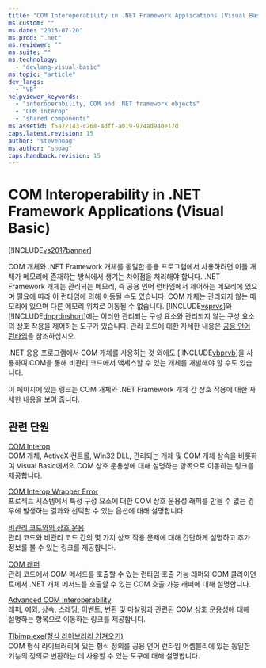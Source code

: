```yaml
---
title: "COM Interoperability in .NET Framework Applications (Visual Basic) | Microsoft Docs"
ms.custom: ""
ms.date: "2015-07-20"
ms.prod: ".net"
ms.reviewer: ""
ms.suite: ""
ms.technology: 
  - "devlang-visual-basic"
ms.topic: "article"
dev_langs: 
  - "VB"
helpviewer_keywords: 
  - "interoperability, COM and .NET framework objects"
  - "COM interop"
  - "shared components"
ms.assetid: f5a72143-c268-4dff-a019-974ad940e17d
caps.latest.revision: 15
author: "stevehoag"
ms.author: "shoag"
caps.handback.revision: 15
---
```

# COM Interoperability in .NET Framework Applications (Visual Basic)
[!INCLUDE[vs2017banner](../../../visual-basic/developing-apps/includes/vs2017banner.md)]

COM 개체와 .NET Framework 개체를 동일한 응용 프로그램에서 사용하려면 이들 개체가 메모리에 존재하는 방식에서 생기는 차이점을 처리해야 합니다.  .NET Framework 개체는 관리되는 메모리, 즉 공용 언어 런타임에서 제어하는 메모리에 있으며 필요에 따라 이 런타임에 의해 이동될 수도 있습니다.  COM 개체는 관리되지 않는 메모리에 있으며 다른 메모리 위치로 이동될 수 없습니다.  [!INCLUDE[vsprvs](../../../csharp/includes/vsprvs-md.md)]와 [!INCLUDE[dnprdnshort](../../../csharp/getting-started/includes/dnprdnshort-md.md)]에는 이러한 관리되는 구성 요소와 관리되지 않는 구성 요소의 상호 작용을 제어하는 도구가 있습니다.  관리 코드에 대한 자세한 내용은 [공용 언어 런타임](../Topic/Common%20Language%20Runtime%20\(CLR\).md)을 참조하십시오.  
  
 .NET 응용 프로그램에서 COM 개체를 사용하는 것 외에도 [!INCLUDE[vbprvb](../../../csharp/programming-guide/concepts/linq/includes/vbprvb-md.md)]을 사용하여 COM을 통해 비관리 코드에서 액세스할 수 있는 개체를 개발해야 할 수도 있습니다.  
  
 이 페이지에 있는 링크는 COM 개체와 .NET Framework 개체 간 상호 작용에 대한 자세한 내용을 보여 줍니다.  
  
## 관련 단원  
 [COM Interop](../../../visual-basic/programming-guide/com-interop/index.md)  
 COM 개체, ActiveX 컨트롤, Win32 DLL, 관리되는 개체 및 COM 개체 상속을 비롯하여 Visual Basic에서의 COM 상호 운용성에 대해 설명하는 항목으로 이동하는 링크를 제공합니다.  
  
 [COM Interop Wrapper Error](/visual-cpp/misc/com-interop-wrapper-error)  
 프로젝트 시스템에서 특정 구성 요소에 대한 COM 상호 운용성 래퍼를 만들 수 없는 경우에 발생하는 결과와 선택할 수 있는 옵션에 대해 설명합니다.  
  
 [비관리 코드와의 상호 운용](../Topic/Interoperating%20with%20Unmanaged%20Code.md)  
 관리 코드와 비관리 코드 간의 몇 가지 상호 작용 문제에 대해 간단하게 설명하고 추가 정보를 볼 수 있는 링크를 제공합니다.  
  
 [COM 래퍼](../Topic/COM%20Wrappers.md)  
 관리 코드에서 COM 메서드를 호출할 수 있는 런타임 호출 가능 래퍼와 COM 클라이언트에서 .NET 개체 메서드를 호출할 수 있는 COM 호출 가능 래퍼에 대해 설명합니다.  
  
 [Advanced COM Interoperability](http://msdn.microsoft.com/ko-kr/3ada36e5-2390-4d70-b490-6ad8de92f2fb)  
 래퍼, 예외, 상속, 스레딩, 이벤트, 변환 및 마샬링과 관련된 COM 상호 운용성에 대해 설명하는 항목으로 이동하는 링크를 제공합니다.  
  
 [Tlbimp.exe\(형식 라이브러리 가져오기\)](../Topic/Tlbimp.exe%20\(Type%20Library%20Importer\).md)  
 COM 형식 라이브러리에 있는 형식 정의를 공용 언어 런타임 어셈블리에 있는 동일한 기능의 정의로 변환하는 데 사용할 수 있는 도구에 대해 설명합니다.